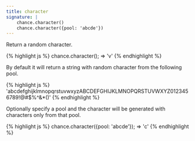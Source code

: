 ```yaml
---
title: character
signature: |
    chance.character()
    chance.character({pool: 'abcde'})
---
```


Return a random character.

{% highlight js %}
  chance.character();
  => 'v'
{% endhighlight %}

By default it will return a string with random character from the following
pool.

{% highlight js %}
  'abcdefghijklmnopqrstuvwxyzABCDEFGHIJKLMNOPQRSTUVWXYZ0123456789!@#$%^&*()'
{% endhighlight %}

Optionally specify a pool and the character will be generated with characters
only from that pool.

{% highlight js %}
  chance.character({pool: 'abcde'});
  => 'c'
{% endhighlight %}
